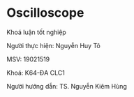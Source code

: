# Oscilloscope
Khoá luận tốt nghiệp 

Người thực hiện: Nguyễn Huy Tô

MSV: 19021519

Khoá: K64-ĐA CLC1

Người hướng dẫn: TS. Nguyễn Kiêm Hùng
